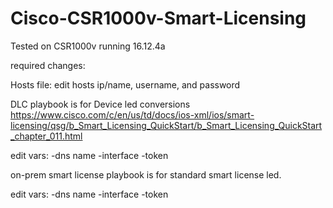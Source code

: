 # Cisco-CSR1000v-Smart-Licensing

Tested on CSR1000v running 16.12.4a

required changes:

Hosts file:
edit hosts ip/name, username, and password

DLC playbook is for Device led conversions
https://www.cisco.com/c/en/us/td/docs/ios-xml/ios/smart-licensing/qsg/b_Smart_Licensing_QuickStart/b_Smart_Licensing_QuickStart_chapter_011.html

edit vars:
 -dns name
 -interface
 -token

on-prem smart license playbook is for standard smart license led.

edit vars:
 -dns name
 -interface
 -token
